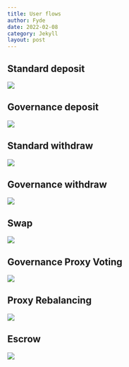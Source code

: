 ```yaml
---
title: User flows
author: Fyde  
date: 2022-02-08
category: Jekyll
layout: post
---
```

## Standard deposit
<img src="{{site.baseurl}}/illustrations/StandardDeposit.svg">

## Governance deposit
<img src="{{site.baseurl}}/illustrations/GovernanceDeposit.svg">

## Standard withdraw
<img src="{{site.baseurl}}/illustrations/StandardWithdraw.svg">

## Governance withdraw
<img src="{{site.baseurl}}/illustrations/GovernanceWithdraw.svg">

## Swap
<img src="{{site.baseurl}}/illustrations/Swap.svg">

## Governance Proxy Voting
<img src="{{site.baseurl}}/illustrations/GovernanceProxyVoting.svg">

## Proxy Rebalancing
<img src="{{site.baseurl}}/illustrations/ProxyRebalancing.svg">

## Escrow
<img src="{{site.baseurl}}/illustrations/Escrow.svg">

